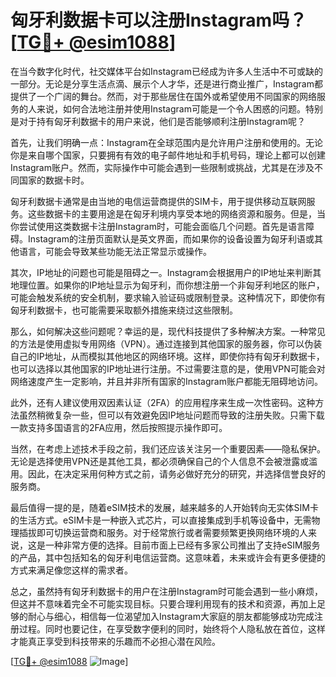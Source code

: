# 匈牙利数据卡可以注册Instagram吗？[[TG💪+ @esim1088](https://t.me/s/esim1088)]

在当今数字化时代，社交媒体平台如Instagram已经成为许多人生活中不可或缺的一部分。无论是分享生活点滴、展示个人才华，还是进行商业推广，Instagram都提供了一个广阔的舞台。然而，对于那些居住在国外或希望使用不同国家的网络服务的人来说，如何合法地注册并使用Instagram可能是一个令人困惑的问题。特别是对于持有匈牙利数据卡的用户来说，他们是否能够顺利注册Instagram呢？

首先，让我们明确一点：Instagram在全球范围内是允许用户注册和使用的。无论你是来自哪个国家，只要拥有有效的电子邮件地址和手机号码，理论上都可以创建Instagram账户。然而，实际操作中可能会遇到一些限制或挑战，尤其是在涉及不同国家的数据卡时。

匈牙利数据卡通常是由当地的电信运营商提供的SIM卡，用于提供移动互联网服务。这些数据卡的主要用途是在匈牙利境内享受本地的网络资源和服务。但是，当你尝试使用这类数据卡注册Instagram时，可能会面临几个问题。首先是语言障碍。Instagram的注册页面默认是英文界面，而如果你的设备设置为匈牙利语或其他语言，可能会导致某些功能无法正常显示或操作。

其次，IP地址的问题也可能是阻碍之一。Instagram会根据用户的IP地址来判断其地理位置。如果你的IP地址显示为匈牙利，而你想注册一个非匈牙利地区的账户，可能会触发系统的安全机制，要求输入验证码或限制登录。这种情况下，即使你有匈牙利数据卡，也可能需要采取额外措施来绕过这些限制。

那么，如何解决这些问题呢？幸运的是，现代科技提供了多种解决方案。一种常见的方法是使用虚拟专用网络（VPN）。通过连接到其他国家的服务器，你可以伪装自己的IP地址，从而模拟其他地区的网络环境。这样，即使你持有匈牙利数据卡，也可以选择以其他国家的IP地址进行注册。不过需要注意的是，使用VPN可能会对网络速度产生一定影响，并且并非所有国家的Instagram账户都能无阻碍地访问。

此外，还有人建议使用双因素认证（2FA）的应用程序来生成一次性密码。这种方法虽然稍微复杂一些，但可以有效避免因IP地址问题而导致的注册失败。只需下载一款支持多国语言的2FA应用，然后按照提示操作即可。

当然，在考虑上述技术手段之前，我们还应该关注另一个重要因素——隐私保护。无论是选择使用VPN还是其他工具，都必须确保自己的个人信息不会被泄露或滥用。因此，在决定采用何种方式之前，请务必做好充分的研究，并选择信誉良好的服务商。

最后值得一提的是，随着eSIM技术的发展，越来越多的人开始转向无实体SIM卡的生活方式。eSIM卡是一种嵌入式芯片，可以直接集成到手机等设备中，无需物理插拔即可切换运营商和服务。对于经常旅行或者需要频繁更换网络环境的人来说，这是一种非常方便的选择。目前市面上已经有多家公司推出了支持eSIM服务的产品，其中包括知名的匈牙利电信运营商。这意味着，未来或许会有更多便捷的方式来满足像您这样的需求者。

总之，虽然持有匈牙利数据卡的用户在注册Instagram时可能会遇到一些小麻烦，但这并不意味着完全不可能实现目标。只要合理利用现有的技术和资源，再加上足够的耐心与细心，相信每一位渴望加入Instagram大家庭的朋友都能够成功完成注册过程。同时也要记住，在享受数字便利的同时，始终将个人隐私放在首位，这样才能真正享受到科技带来的乐趣而不必担心潜在风险。

[[TG💪+ @esim1088](https://t.me/s/esim1088) ![Image](https://i.postimg.cc/4NQfJmqS/Snipaste-2025-05-13-00-14-12.png)]